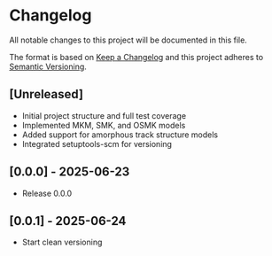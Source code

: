 # Changelog

All notable changes to this project will be documented in this file.

The format is based on [Keep a Changelog](https://keepachangelog.com/en/1.0.0/)
and this project adheres to [Semantic Versioning](https://semver.org/spec/v2.0.0.html).

## [Unreleased]

- Initial project structure and full test coverage
- Implemented MKM, SMK, and OSMK models
- Added support for amorphous track structure models
- Integrated setuptools-scm for versioning
## [0.0.0] - 2025-06-23
- Release 0.0.0

## [0.0.1] - 2025-06-24
- Start clean versioning
